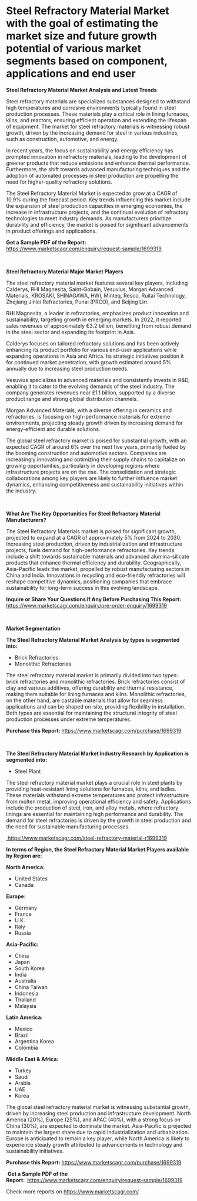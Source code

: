 <p><h1>Steel Refractory Material Market with the goal of estimating the market size and future growth potential of various market segments based on component, applications and end user</h1></p><p><strong>Steel Refractory Material Market Analysis and Latest Trends</strong></p>
<p><p>Steel refractory materials are specialized substances designed to withstand high temperatures and corrosive environments typically found in steel production processes. These materials play a critical role in lining furnaces, kilns, and reactors, ensuring efficient operation and extending the lifespan of equipment. The market for steel refractory materials is witnessing robust growth, driven by the increasing demand for steel in various industries, such as construction, automotive, and energy.</p><p>In recent years, the focus on sustainability and energy efficiency has prompted innovation in refractory materials, leading to the development of greener products that reduce emissions and enhance thermal performance. Furthermore, the shift towards advanced manufacturing techniques and the adoption of automated processes in steel production are propelling the need for higher-quality refractory solutions.</p><p>The Steel Refractory Material Market is expected to grow at a CAGR of 10.9% during the forecast period. Key trends influencing this market include the expansion of steel production capacities in emerging economies, the increase in infrastructure projects, and the continual evolution of refractory technologies to meet industry demands. As manufacturers prioritize durability and efficiency, the market is poised for significant advancements in product offerings and applications.</p></p>
<p><strong>Get a Sample PDF of the Report:&nbsp;</strong> <a href="https://www.marketscagr.com/enquiry/request-sample/1699319?utm_campaign=1869&utm_medium=2&utm_source=Github&utm_content=ia&utm_term=09012025&utm_id=steel-refractory-material">https://www.marketscagr.com/enquiry/request-sample/1699319</a></p>
<p>&nbsp;</p>
<p><strong>Steel Refractory Material Major Market Players</strong></p>
<p><p>The steel refractory material market features several key players, including Calderys, RHI Magnesita, Saint-Gobain, Vesuvius, Morgan Advanced Materials, KROSAKI, SHINAGAWA, HWI, Minteq, Resco, Ruitai Technology, Zhejiang Jinlei Refractories, Punai (PRCO), and Beijing Lirr. </p><p>RHI Magnesita, a leader in refractories, emphasizes product innovation and sustainability, targeting growth in emerging markets. In 2022, it reported sales revenues of approximately €3.2 billion, benefiting from robust demand in the steel sector and expanding its footprint in Asia.</p><p>Calderys focuses on tailored refractory solutions and has been actively enhancing its product portfolio for various end-user applications while expanding operations in Asia and Africa. Its strategic initiatives position it for continued market penetration, with growth estimated around 5% annually due to increasing steel production needs.</p><p>Vesuvius specializes in advanced materials and consistently invests in R&D, enabling it to cater to the evolving demands of the steel industry. The company generates revenues near £1.1 billion, supported by a diverse product range and strong global distribution channels.</p><p>Morgan Advanced Materials, with a diverse offering in ceramics and refractories, is focusing on high-performance materials for extreme environments, projecting steady growth driven by increasing demand for energy-efficient and durable solutions.</p><p>The global steel refractory market is poised for substantial growth, with an expected CAGR of around 6% over the next five years, primarily fueled by the booming construction and automotive sectors. Companies are increasingly innovating and optimizing their supply chains to capitalize on growing opportunities, particularly in developing regions where infrastructure projects are on the rise. The consolidation and strategic collaborations among key players are likely to further influence market dynamics, enhancing competitiveness and sustainability initiatives within the industry.</p></p>
<p>&nbsp;</p>
<p><strong>What Are The Key Opportunities For Steel Refractory Material Manufacturers?</strong></p>
<p><p>The Steel Refractory Materials market is poised for significant growth, projected to expand at a CAGR of approximately 5% from 2024 to 2030. Increasing steel production, driven by industrialization and infrastructure projects, fuels demand for high-performance refractories. Key trends include a shift towards sustainable materials and advanced alumina-silicate products that enhance thermal efficiency and durability. Geographically, Asia-Pacific leads the market, propelled by robust manufacturing sectors in China and India. Innovations in recycling and eco-friendly refractories will reshape competitive dynamics, positioning companies that embrace sustainability for long-term success in this evolving landscape.</p></p>
<p><strong>Inquire or Share Your Questions If Any Before Purchasing This Report:</strong> <a href="https://www.marketscagr.com/enquiry/pre-order-enquiry/1699319?utm_campaign=1869&utm_medium=2&utm_source=Github&utm_content=ia&utm_term=09012025&utm_id=steel-refractory-material">https://www.marketscagr.com/enquiry/pre-order-enquiry/1699319</a></p>
<p>&nbsp;</p>
<p><strong>Market Segmentation</strong></p>
<p><strong>The Steel Refractory Material Market Analysis by types is segmented into:</strong></p>
<p><ul><li>Brick Refractories</li><li>Monolithic Refractories</li></ul></p>
<p><p>The steel refractory material market is primarily divided into two types: brick refractories and monolithic refractories. Brick refractories consist of clay and various additives, offering durability and thermal resistance, making them suitable for lining furnaces and kilns. Monolithic refractories, on the other hand, are castable materials that allow for seamless applications and can be shaped on-site, providing flexibility in installation. Both types are essential for maintaining the structural integrity of steel production processes under extreme temperatures.</p></p>
<p><strong>Purchase this Report:&nbsp;</strong><a href="https://www.marketscagr.com/purchase/1699319?utm_campaign=1869&utm_medium=2&utm_source=Github&utm_content=ia&utm_term=09012025&utm_id=steel-refractory-material">https://www.marketscagr.com/purchase/1699319</a></p>
<p>&nbsp;</p>
<p><strong>The Steel Refractory Material Market Industry Research by Application is segmented into:</strong></p>
<p><ul><li>Steel Plant</li></ul></p>
<p><p>The steel refractory material market plays a crucial role in steel plants by providing heat-resistant lining solutions for furnaces, kilns, and ladles. These materials withstand extreme temperatures and protect infrastructure from molten metal, improving operational efficiency and safety. Applications include the production of steel, iron, and alloy metals, where refractory linings are essential for maintaining high performance and durability. The demand for steel refractories is driven by the growth in steel production and the need for sustainable manufacturing processes.</p></p>
<p><a href="https://www.marketscagr.com/steel-refractory-material-r1699319?utm_campaign=1869&utm_medium=2&utm_source=Github&utm_content=ia&utm_term=09012025&utm_id=steel-refractory-material">&nbsp;https://www.marketscagr.com/steel-refractory-material-r1699319</a></p>
<p><strong>In terms of Region, the Steel Refractory Material Market Players available by Region are:</strong></p>
<p>
    <p> <strong> North America: </strong>
        <ul>
            <li>United States</li>
            <li>Canada</li>
        </ul>
        </p> 
    <p> <strong> Europe: </strong>
        <ul>
            <li>Germany</li>
            <li>France</li>
            <li>U.K.</li>
            <li>Italy</li>
            <li>Russia</li>
        </ul>
        </p> 
    <p> <strong> Asia-Pacific: </strong>
        <ul>
            <li>China</li>
            <li>Japan</li>
            <li>South Korea</li>
            <li>India</li>
            <li>Australia</li>
            <li>China Taiwan</li>
            <li>Indonesia</li>
            <li>Thailand</li>
            <li>Malaysia</li>
        </ul>
        </p> 
    <p> <strong> Latin America: </strong>
        <ul>
            <li>Mexico</li>
            <li>Brazil</li>
            <li>Argentina Korea</li>
            <li>Colombia</li>
        </ul>
        </p> 
    <p> <strong> Middle East & Africa: </strong>
        <ul>
            <li>Turkey</li>
            <li>Saudi</li>
            <li>Arabia</li>
            <li>UAE</li>
            <li>Korea</li>
        </ul>
    </p>
    </p>
<p><p>The global steel refractory material market is witnessing substantial growth, driven by increasing steel production and infrastructure development. North America (20%), Europe (25%), and APAC (40%), with a strong focus on China (30%), are expected to dominate the market. Asia-Pacific is projected to maintain the largest share due to rapid industrialization and urbanization. Europe is anticipated to remain a key player, while North America is likely to experience steady growth attributed to advancements in technology and sustainability initiatives.</p></p>
<p><strong>Purchase this Report: </strong><a href="https://www.marketscagr.com/purchase/1699319?utm_campaign=1869&utm_medium=2&utm_source=Github&utm_content=ia&utm_term=09012025&utm_id=steel-refractory-material">https://www.marketscagr.com/purchase/1699319</a></p>
<p>&nbsp;<strong>Get a Sample PDF of the Report:&nbsp;&nbsp;</strong><a href="https://www.marketscagr.com/enquiry/request-sample/1699319?utm_campaign=1869&utm_medium=2&utm_source=Github&utm_content=ia&utm_term=09012025&utm_id=steel-refractory-material">https://www.marketscagr.com/enquiry/request-sample/1699319</a></p>
<p><strong></strong></p>
<p>Check more reports on <a href="https://www.marketscagr.com/?utm_campaign=1869&utm_medium=2&utm_source=Github&utm_content=ia&utm_term=09012025&utm_id=steel-refractory-material">https://www.marketscagr.com/</a></p>